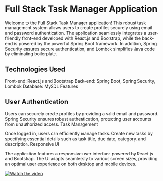 # Full Stack Task Manager Application

Welcome to the Full Stack Task Manager application! This robust task management system allows users to create profiles securely using email and password authentication. The application seamlessly integrates a user-friendly front-end developed with React.js and Bootstrap, while the back-end is powered by the powerful Spring Boot framework. In addition, Spring Security ensures secure authentication, and Lombok simplifies Java code by eliminating boilerplate.

## Technologies Used

Front-end: React.js and Bootstrap
Back-end: Spring Boot, Spring Security, Lombok
Database: MySQL
Features

## User Authentication

Users can securely create profiles by providing a valid email and password.
Spring Security ensures robust authentication, protecting user accounts from unauthorized access.
Task Management

Once logged in, users can efficiently manage tasks.
Create new tasks by specifying essential details such as task title, due date, category, and description.
Responsive UI

The application features a responsive user interface powered by React.js and Bootstrap.
The UI adapts seamlessly to various screen sizes, providing an optimal user experience on both desktop and mobile devices.

[![Watch the video](https://img.youtube.com/vi/5T7URo7GXnI/0.jpg)](https://www.youtube.com/watch?v=5T7URo7GXnI)
